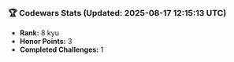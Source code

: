 ### 🏆 Codewars Stats (Updated: 2025-08-17 12:15:13 UTC)

- **Rank:** 8 kyu
- **Honor Points:** 3
- **Completed Challenges:** 1
